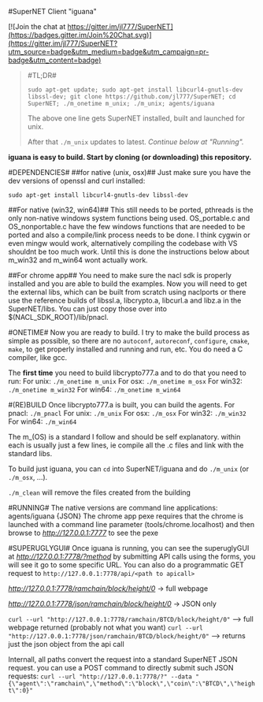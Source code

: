 #SuperNET Client "iguana"

[![Join the chat at https://gitter.im/jl777/SuperNET](https://badges.gitter.im/Join%20Chat.svg)](https://gitter.im/jl777/SuperNET?utm_source=badge&utm_medium=badge&utm_campaign=pr-badge&utm_content=badge)

> #TL;DR#
> 
> ```sudo apt-get update; sudo apt-get install libcurl4-gnutls-dev libssl-dev; git clone https://github.com/jl777/SuperNET; cd SuperNET; ./m_onetime m_unix; ./m_unix; agents/iguana```
> 
> The above one line gets SuperNET installed, built and launched for unix. 
> 
> After that ```./m_unix``` updates to latest.
> *Continue below at "Running".*

**iguana is easy to build. Start by cloning (or downloading) this repository.**

#DEPENDENCIES#
##for native (unix, osx)##
Just make sure you have the dev versions of openssl and curl installed:

```sudo apt-get install libcurl4-gnutls-dev libssl-dev```

##For native (win32, win64)##
This still needs to be ported, pthreads is the only non-native windows system functions being used. OS_portable.c and OS_nonportable.c have the few windows functions that are needed to be ported and also a compile/link process needs to be done. I think cygwin or even mingw would work, alternatively compiling the codebase with VS shouldnt be too much work. Until this is done the instructions below about m_win32 and m_win64 wont actually work.

##For chrome app##
You need to make sure the nacl sdk is properly installed and you are able to build the examples.
Now you will need to get the external libs, which can be built from scratch using naclports or there use the reference builds of libssl.a, libcrypto.a, libcurl.a and libz.a in the SuperNET/libs. You can just copy those over into $(NACL_SDK_ROOT)/lib/pnacl.


#ONETIME#
Now you are ready to build.
I try to make the build process as simple as possible, so there are no `autoconf`, `autoreconf`, `configure`, `cmake`, `make`, to get properly installed and running and run, etc. You do need a C compiler, like gcc.

The **first time** you need to build libcrypto777.a and to do that you need to run:
For unix: ```./m_onetime m_unix```
For osx: ```./m_onetime m_osx```
For win32: ```./m_onetime m_win32```
For win64: ```./m_onetime m_win64```

#(RE)BUILD
Once libcrypto777.a is built, you can build the agents.
For pnacl: ```./m_pnacl```
For unix: ```./m_unix```
For osx: ```./m_osx```
For win32: ```./m_win32```
For win64: ```./m_win64```

The m_(OS) is a standard I follow and should be self explanatory. within each is usually just a few lines, ie compile all the .c files and link with the standard libs.

To build just iguana, you can ```cd``` into SuperNET/iguana and do ```./m_unix``` (or ```./m_osx```, ...).

```./m_clean``` will remove the files created from the building

#RUNNING#
The native versions are command line applications: agents/iguana {JSON}
The chrome app pexe requires that the chrome is launched with a command line parameter (tools/chrome.localhost) and then browse to *http://127.0.0.1:7777* to see the pexe

#SUPERUGLYGUI#
Once iguana is running, you can see the superuglyGUI at *http://127.0.0.1:7778/?method*
by submitting API calls using the forms, you will see it go to some specific URL. You can also do a programmatic GET request to ```http://127.0.0.1:7778/api/<path to apicall>```

*http://127.0.0.1:7778/ramchain/block/height/0* -> full webpage

*http://127.0.0.1:7778/json/ramchain/block/height/0* -> JSON only

```curl --url "http://127.0.0.1:7778/ramchain/BTCD/block/height/0"``` --> full webpage returned (probably not what you want)
```curl --url "http://127.0.0.1:7778/json/ramchain/BTCD/block/height/0"``` --> returns just the json object from the api call

Internall, all paths convert the request into a standard SuperNET JSON request. you can use a POST command to directly submit such JSON requests:
```curl --url "http://127.0.0.1:7778/?" --data "{\"agent\":\"ramchain\",\"method\":\"block\",\"coin\":\"BTCD\",\"height\":0}"```
